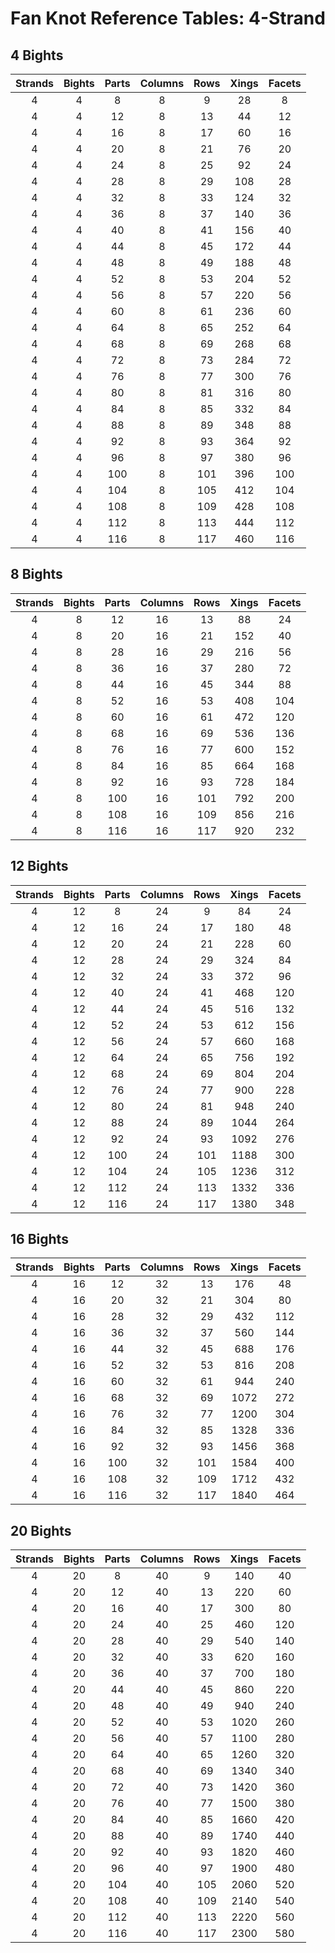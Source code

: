 # Fan Knot Reference Tables: 4-Strand

## 4 Bights

| **Strands** | **Bights** | **Parts** | **Columns** | **Rows** | **Xings** | **Facets** |
|:----:|:----:|:----:|:----:|:----:|:----:|:----:|
| 4 | 4 | 8 | 8 | 9 | 28 | 8 |
| 4 | 4 | 12 | 8 | 13 | 44 | 12 |
| 4 | 4 | 16 | 8 | 17 | 60 | 16 |
| 4 | 4 | 20 | 8 | 21 | 76 | 20 |
| 4 | 4 | 24 | 8 | 25 | 92 | 24 |
| 4 | 4 | 28 | 8 | 29 | 108 | 28 |
| 4 | 4 | 32 | 8 | 33 | 124 | 32 |
| 4 | 4 | 36 | 8 | 37 | 140 | 36 |
| 4 | 4 | 40 | 8 | 41 | 156 | 40 |
| 4 | 4 | 44 | 8 | 45 | 172 | 44 |
| 4 | 4 | 48 | 8 | 49 | 188 | 48 |
| 4 | 4 | 52 | 8 | 53 | 204 | 52 |
| 4 | 4 | 56 | 8 | 57 | 220 | 56 |
| 4 | 4 | 60 | 8 | 61 | 236 | 60 |
| 4 | 4 | 64 | 8 | 65 | 252 | 64 |
| 4 | 4 | 68 | 8 | 69 | 268 | 68 |
| 4 | 4 | 72 | 8 | 73 | 284 | 72 |
| 4 | 4 | 76 | 8 | 77 | 300 | 76 |
| 4 | 4 | 80 | 8 | 81 | 316 | 80 |
| 4 | 4 | 84 | 8 | 85 | 332 | 84 |
| 4 | 4 | 88 | 8 | 89 | 348 | 88 |
| 4 | 4 | 92 | 8 | 93 | 364 | 92 |
| 4 | 4 | 96 | 8 | 97 | 380 | 96 |
| 4 | 4 | 100 | 8 | 101 | 396 | 100 |
| 4 | 4 | 104 | 8 | 105 | 412 | 104 |
| 4 | 4 | 108 | 8 | 109 | 428 | 108 |
| 4 | 4 | 112 | 8 | 113 | 444 | 112 |
| 4 | 4 | 116 | 8 | 117 | 460 | 116 |

## 8 Bights

| **Strands** | **Bights** | **Parts** | **Columns** | **Rows** | **Xings** | **Facets** |
|:----:|:----:|:----:|:----:|:----:|:----:|:----:|
| 4 | 8 | 12 | 16 | 13 | 88 | 24 |
| 4 | 8 | 20 | 16 | 21 | 152 | 40 |
| 4 | 8 | 28 | 16 | 29 | 216 | 56 |
| 4 | 8 | 36 | 16 | 37 | 280 | 72 |
| 4 | 8 | 44 | 16 | 45 | 344 | 88 |
| 4 | 8 | 52 | 16 | 53 | 408 | 104 |
| 4 | 8 | 60 | 16 | 61 | 472 | 120 |
| 4 | 8 | 68 | 16 | 69 | 536 | 136 |
| 4 | 8 | 76 | 16 | 77 | 600 | 152 |
| 4 | 8 | 84 | 16 | 85 | 664 | 168 |
| 4 | 8 | 92 | 16 | 93 | 728 | 184 |
| 4 | 8 | 100 | 16 | 101 | 792 | 200 |
| 4 | 8 | 108 | 16 | 109 | 856 | 216 |
| 4 | 8 | 116 | 16 | 117 | 920 | 232 |

## 12 Bights

| **Strands** | **Bights** | **Parts** | **Columns** | **Rows** | **Xings** | **Facets** |
|:----:|:----:|:----:|:----:|:----:|:----:|:----:|
| 4 | 12 | 8 | 24 | 9 | 84 | 24 |
| 4 | 12 | 16 | 24 | 17 | 180 | 48 |
| 4 | 12 | 20 | 24 | 21 | 228 | 60 |
| 4 | 12 | 28 | 24 | 29 | 324 | 84 |
| 4 | 12 | 32 | 24 | 33 | 372 | 96 |
| 4 | 12 | 40 | 24 | 41 | 468 | 120 |
| 4 | 12 | 44 | 24 | 45 | 516 | 132 |
| 4 | 12 | 52 | 24 | 53 | 612 | 156 |
| 4 | 12 | 56 | 24 | 57 | 660 | 168 |
| 4 | 12 | 64 | 24 | 65 | 756 | 192 |
| 4 | 12 | 68 | 24 | 69 | 804 | 204 |
| 4 | 12 | 76 | 24 | 77 | 900 | 228 |
| 4 | 12 | 80 | 24 | 81 | 948 | 240 |
| 4 | 12 | 88 | 24 | 89 | 1044 | 264 |
| 4 | 12 | 92 | 24 | 93 | 1092 | 276 |
| 4 | 12 | 100 | 24 | 101 | 1188 | 300 |
| 4 | 12 | 104 | 24 | 105 | 1236 | 312 |
| 4 | 12 | 112 | 24 | 113 | 1332 | 336 |
| 4 | 12 | 116 | 24 | 117 | 1380 | 348 |

## 16 Bights

| **Strands** | **Bights** | **Parts** | **Columns** | **Rows** | **Xings** | **Facets** |
|:----:|:----:|:----:|:----:|:----:|:----:|:----:|
| 4 | 16 | 12 | 32 | 13 | 176 | 48 |
| 4 | 16 | 20 | 32 | 21 | 304 | 80 |
| 4 | 16 | 28 | 32 | 29 | 432 | 112 |
| 4 | 16 | 36 | 32 | 37 | 560 | 144 |
| 4 | 16 | 44 | 32 | 45 | 688 | 176 |
| 4 | 16 | 52 | 32 | 53 | 816 | 208 |
| 4 | 16 | 60 | 32 | 61 | 944 | 240 |
| 4 | 16 | 68 | 32 | 69 | 1072 | 272 |
| 4 | 16 | 76 | 32 | 77 | 1200 | 304 |
| 4 | 16 | 84 | 32 | 85 | 1328 | 336 |
| 4 | 16 | 92 | 32 | 93 | 1456 | 368 |
| 4 | 16 | 100 | 32 | 101 | 1584 | 400 |
| 4 | 16 | 108 | 32 | 109 | 1712 | 432 |
| 4 | 16 | 116 | 32 | 117 | 1840 | 464 |

## 20 Bights

| **Strands** | **Bights** | **Parts** | **Columns** | **Rows** | **Xings** | **Facets** |
|:----:|:----:|:----:|:----:|:----:|:----:|:----:|
| 4 | 20 | 8 | 40 | 9 | 140 | 40 |
| 4 | 20 | 12 | 40 | 13 | 220 | 60 |
| 4 | 20 | 16 | 40 | 17 | 300 | 80 |
| 4 | 20 | 24 | 40 | 25 | 460 | 120 |
| 4 | 20 | 28 | 40 | 29 | 540 | 140 |
| 4 | 20 | 32 | 40 | 33 | 620 | 160 |
| 4 | 20 | 36 | 40 | 37 | 700 | 180 |
| 4 | 20 | 44 | 40 | 45 | 860 | 220 |
| 4 | 20 | 48 | 40 | 49 | 940 | 240 |
| 4 | 20 | 52 | 40 | 53 | 1020 | 260 |
| 4 | 20 | 56 | 40 | 57 | 1100 | 280 |
| 4 | 20 | 64 | 40 | 65 | 1260 | 320 |
| 4 | 20 | 68 | 40 | 69 | 1340 | 340 |
| 4 | 20 | 72 | 40 | 73 | 1420 | 360 |
| 4 | 20 | 76 | 40 | 77 | 1500 | 380 |
| 4 | 20 | 84 | 40 | 85 | 1660 | 420 |
| 4 | 20 | 88 | 40 | 89 | 1740 | 440 |
| 4 | 20 | 92 | 40 | 93 | 1820 | 460 |
| 4 | 20 | 96 | 40 | 97 | 1900 | 480 |
| 4 | 20 | 104 | 40 | 105 | 2060 | 520 |
| 4 | 20 | 108 | 40 | 109 | 2140 | 540 |
| 4 | 20 | 112 | 40 | 113 | 2220 | 560 |
| 4 | 20 | 116 | 40 | 117 | 2300 | 580 |

